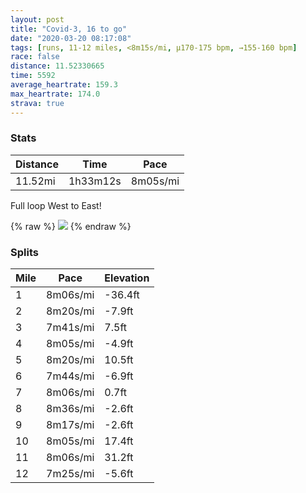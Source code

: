 ```yaml
---
layout: post
title: "Covid-3, 16 to go"
date: "2020-03-20 08:17:08"
tags: [runs, 11-12 miles, <8m15s/mi, μ170-175 bpm, →155-160 bpm]
race: false
distance: 11.52330665
time: 5592
average_heartrate: 159.3
max_heartrate: 174.0
strava: true
---
```


### Stats

| Distance | Time | Pace |
|----------|------|------|
|11.52mi|1h33m12s|8m05s/mi|

Full loop West to East!

{% raw %}
<img src='https://maps.googleapis.com/maps/api/staticmap?maptype=roadmap&path=enc:iewwFlpsbMWC]z@BHp@r@x@lBrAx@Vh@s@pBk@fC@LnARFbAa@|D[hAJPIl@_BdE}@lDgAjCWvABLhMpIzBfAbArAtDfAtAPvEjB`G@nAb@tB[nEvAf@?HIt@aGf@FBS~Bz@bCVn@`@|@NNt@dD`Ap@@r@[f@B|@]\b@DVz@h@jCj@hBCx@n@rAJpA`AjB|@fAXbHn@fAGdEb@hBChHr@pDD|oAnHCSHIJRRTrAZzAYzA@pAh@vC`@?hA]hCRtBA~ApBtAlAvC`@\pB@`AC`Ap@jAb@r@x@fEb@bC`@PUHyCNgAVKp@DnEdAWtCv@|AtE^fFtAfHv@b@m@J{@ZcA~@Ez@Vx@t@f@DdAlBvALn@\`Dc@VUPk@Dw@m@_BPu@TW@wDNu@OiAAw@NiAZiAr@m@t@[~B`@`BQpAeA\i@A{AM{@FSb@c@z@Mj@SXQJc@MeAw@}@Gw@]w@?M^KJ[GoAFmBWgCUDYiAmAoB[oA]u@wA{@Mi@iD_Iy@{A_@YsAkBeBkDi@[_@iAoBGs@_Ag@uC{@gCAYb@IO}@m@sBkAsBo@]o@mA?gAOqAw@iA[eBo@}@KeB[[Qg@ByBYuBUwCA{@]cC]y@]kCQkCFi@Q{Dq@wE@uGq@aFMaCAiEQgDl@KLc@SsEEgF]uG]qD]gBaAaCoCcEkA_A}FaBiBgAeB]e@e@m@IwMyFwBe@cMaAiHg@iI_CoCoA}CoBcLoCYBIEEe@wI]s@F{@`@_Av@oEzF}C`CcCf@cHj@{BBm@`@yAV_FUcBi@{@w@eA`@i@i@G_@cAgBu@Yq@?_Am@sA_@cEa@_Bi@{@GsC?oChAuBuCqA@YKASY@]X_C`Ey@mA[HU\i@`Cs@nB_AjEyBdF]Ne@l@Op@@`AULuAmAYGi@xASv@e@j@i@\E^LhBKXgApAUp@Q~@@`AaArBg@n@[`Ba@^K~@{@`BQv@q@hAUrAcAfAa@v@Kx@w@xBw@r@AfBYfAJnAO|AJhAYn@gAxA_@Pu@vACp@F^Yx@aAxAGz@iAfCEVeBxC?ZQ^@`@Qh@y@hAWbB_@fAm@\q@`AX~AA^k@nC]p@m@hC_@x@WP&key=AIzaSyC1MId7bFpkLXNAaYhBSTb8jLyiSqzbDtM&size=800x800&markers=color:yellow|label:S|40.75621,-73.99703&markers=color:green|label:F|40.75606000000004,-73.99646999999996'>
{% endraw %}

### Splits

| Mile | Pace | Elevation |
|------|------|-----------|
|1|8m06s/mi|-36.4ft|
|2|8m20s/mi|-7.9ft|
|3|7m41s/mi|7.5ft|
|4|8m05s/mi|-4.9ft|
|5|8m20s/mi|10.5ft|
|6|7m44s/mi|-6.9ft|
|7|8m06s/mi|0.7ft|
|8|8m36s/mi|-2.6ft|
|9|8m17s/mi|-2.6ft|
|10|8m05s/mi|17.4ft|
|11|8m06s/mi|31.2ft|
|12|7m25s/mi|-5.6ft|
